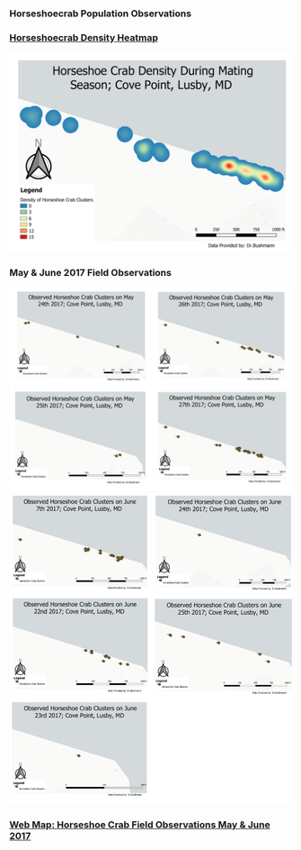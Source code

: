### Horseshoecrab Population Observations 

### [Horseshoecrab Density Heatmap](/Fieldwork.md)
<img src="../images/CrabDensity.PNG"/>
 
### May & June 2017 Field Observations
<img src="../images/MayCrabs.PNG"/>
<img src="../images/June Crabs.PNG"/>

### [Web Map: Horseshoe Crab Field Observations May & June 2017](/NewWebMap/qgis2web_2020_04_19-15_30_31_588277)
